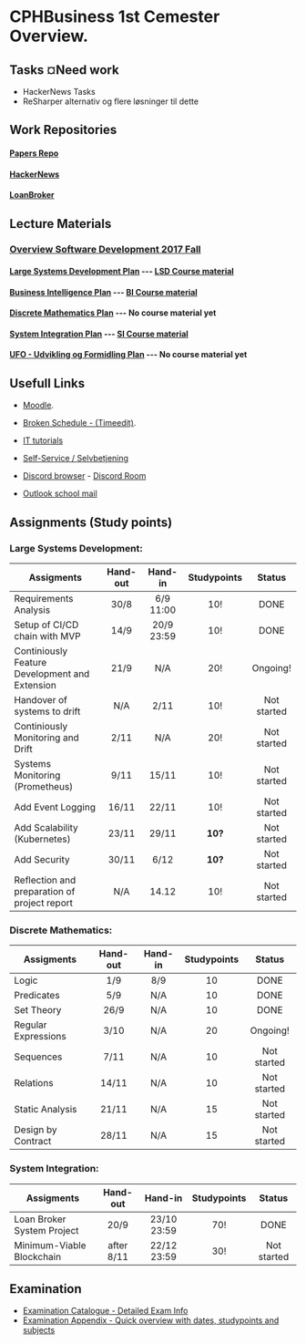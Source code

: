 # CPHBusiness 1st Cemester Overview.

## Tasks ¤Need work
- HackerNews Tasks
- ReSharper alternativ og flere løsninger til dette

## Work Repositories

#### [Papers Repo](https://github.com/DanielHauge/CPHBusiness_Papers)
#### [HackerNews](https://github.com/DanielHauge/HackerNews-Grp8)
#### [LoanBroker](https://github.com/Retroperspect/LoanBroker-Group8)

## Lecture Materials

### [Overview Software Development 2017 Fall](https://datsoftlyngby.github.io/soft2017fall/)
#### [Large Systems Development Plan](https://datsoftlyngby.github.io/soft2017fall/LSD_plan.html) --- [LSD Course material](https://github.com/datsoftlyngby/soft2017fall-lsd-teaching-material)
#### [Business Intelligence Plan](https://datsoftlyngby.github.io/soft2017fall/BI_plan.html) --- [BI Course material](https://github.com/datsoftlyngby/soft2017fall-business-intelligence-teaching-material)
#### [Discrete Mathematics Plan](https://datsoftlyngby.github.io/soft2017fall/DM_plan.html) --- No course material yet
#### [System Integration Plan](https://datsoftlyngby.github.io/soft2017fall/SI_plan.html) --- [SI Course material](https://github.com/datsoftlyngby/soft2017fall-system-integration-teaching-material)
#### [UFO - Udvikling og Formidling Plan](https://datsoftlyngby.github.io/soft2017fall/UFO_plan.html) --- No course material yet

## Usefull Links
- [Moodle](https://cphbusiness.mrooms.net/).

- [Broken Schedule - (Timeedit)](https://dk.timeedit.net/web/cphbusiness/db1/student/riqv6Q5cf2XZ4qQy7b75ZQ7061ZmZ3ZrQ5qYQYQQ7Yo7o.html).

- [IT tutorials](https://www.cphbusiness.dk/guides)

- [Self-Service / Selvbetjening](https://selvbetjening.cphbusiness.dk/loggedin/default.aspx)

- [Discord browser](https://discordapp.com/) - [Discord Room](https://discord.gg/PPdSD6)

- [Outlook school mail](https://outlook.office.com)

## Assignments (Study points)
### Large Systems Development:
| Assigments    | Hand-out  | Hand-in       | Studypoints | Status    |     
| ------------- |:---------:|:-------------:|:-----------:|:---------:|
| Requirements Analysis                          | 30/8  |  6/9 11:00 | 10! | DONE
| Setup of CI/CD chain with MVP                  | 14/9  | 20/9 23:59 | 10! | DONE
| Continiously Feature Development and Extension | 21/9  | N/A        | 20! | Ongoing!
| Handover of systems to drift                   | N/A   | 2/11       | 10! | Not started
| Continiously Monitoring and Drift              | 2/11  | N/A        | 20! | Not started
| Systems Monitoring (Prometheus)                | 9/11  | 15/11      | 10! | Not started
| Add Event Logging                              | 16/11 | 22/11      | 10! | Not started
| Add Scalability (Kubernetes)                   | 23/11 | 29/11      | **10?** | Not started
| Add Security                                   | 30/11 | 6/12       | **10?** | Not started
| Reflection and preparation of project report   | N/A   | 14.12      | 10! | Not started
### Discrete Mathematics:
| Assigments    | Hand-out  | Hand-in       | Studypoints | Status    |     
| ------------- |:---------:|:-------------:|:-----------:|:---------:|
| Logic               | 1/9   | 8/9 | 10 | DONE
| Predicates          | 5/9   | N/A | 10 | DONE
| Set Theory          | 26/9  | N/A | 10 | DONE
| Regular Expressions | 3/10  | N/A | 20 | Ongoing!
| Sequences           | 7/11  | N/A | 10 | Not started 
| Relations           | 14/11 | N/A | 10 | Not started
| Static Analysis     | 21/11 | N/A | 15 | Not started
| Design by Contract  | 28/11 | N/A | 15 | Not started
### System Integration:
| Assigments    | Hand-out  | Hand-in       | Studypoints | Status    |     
| ------------- |:---------:|:-------------:|:-----------:|:---------:|
| Loan Broker System Project | 20/9       | 23/10 23:59 | 70! | DONE
| Minimum-Viable Blockchain  | after 8/11 | 22/12 23:59 | 30! | Not started


## Examination
 - [Examination Catalogue - Detailed Exam Info](https://efif.sharepoint.com/sites/cph/Lyngby/_layouts/15/guestaccess.aspx?docid=08359e3281bab4316ba686686597ccd1d&authkey=Ac1u0VczZABKH9DV3hOjgPg)
 - [Examination Appendix - Quick overview with dates, studypoints and subjects](https://efif.sharepoint.com/sites/cph/Lyngby/_layouts/15/guestaccess.aspx?docid=056aa4bea28034c589122bb4ac5d36f16&authkey=AU-b7BlriEhRLwGW8fRbKlk)

